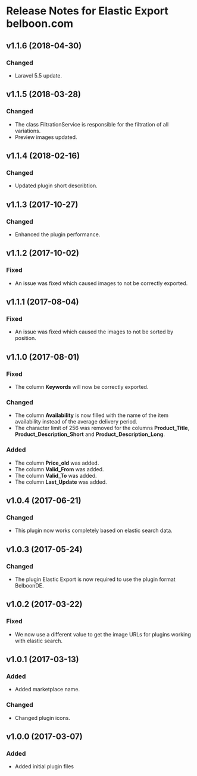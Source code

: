 # Release Notes for Elastic Export belboon.com

## v1.1.6 (2018-04-30)

### Changed
- Laravel 5.5 update.

## v1.1.5 (2018-03-28)

### Changed
- The class FiltrationService is responsible for the filtration of all variations.
- Preview images updated.

## v1.1.4 (2018-02-16)

### Changed
- Updated plugin short describtion.

## v1.1.3 (2017-10-27)

### Changed
- Enhanced the plugin performance.

## v1.1.2 (2017-10-02)

### Fixed
- An issue was fixed which caused images to not be correctly exported.

## v1.1.1 (2017-08-04)

### Fixed
- An issue was fixed which caused the images to not be sorted by position.

## v1.1.0 (2017-08-01) 

### Fixed
- The column **Keywords** will now be correctly exported.

### Changed
- The column **Availability** is now filled with the name of the item availability instead of the average delivery period.
- The character limit of 256 was removed for the columns **Product_Title**, **Product_Description_Short** and **Product_Description_Long**.

### Added
- The column **Price_old** was added.
- The column **Valid_From** was added.
- The column **Valid_To** was added.
- The column **Last_Update** was added.

## v1.0.4 (2017-06-21)

### Changed
- This plugin now works completely based on elastic search data.

## v1.0.3 (2017-05-24)

### Changed
- The plugin Elastic Export is now required to use the plugin format BelboonDE.

## v1.0.2 (2017-03-22)

### Fixed
- We now use a different value to get the image URLs for plugins working with elastic search.

## v1.0.1 (2017-03-13)

### Added
- Added marketplace name.

### Changed
- Changed plugin icons.

## v1.0.0 (2017-03-07)
 
### Added
- Added initial plugin files
